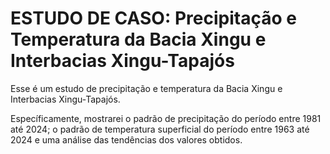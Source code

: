 # ESTUDO DE CASO: Precipitação e Temperatura da Bacia Xingu e Interbacias Xingu-Tapajós
Esse é um estudo de precipitação e temperatura da Bacia Xingu e Interbacias Xingu-Tapajós.<br>

Específicamente, mostrarei o padrão de precipitação do período entre 1981 até 2024; o padrão de temperatura superficial do período entre 1963 até 2024 e uma análise das tendências dos valores obtidos.
